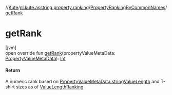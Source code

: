 //[Kute](../../../index.md)/[nl.kute.asstring.property.ranking](../index.md)/[PropertyRankingByCommonNames](index.md)/[getRank](get-rank.md)

# getRank

[jvm]\
open override fun [getRank](get-rank.md)(propertyValueMetaData: [PropertyValueMetaData](../-property-value-meta-data/index.md)): [Int](https://kotlinlang.org/api/latest/jvm/stdlib/kotlin/-int/index.html)

#### Return

A numeric rank based on [PropertyValueMetaData.stringValueLength](../-property-value-meta-data/string-value-length.md) and T-shirt sizes as of [ValueLengthRanking](../-value-length-ranking/index.md)
